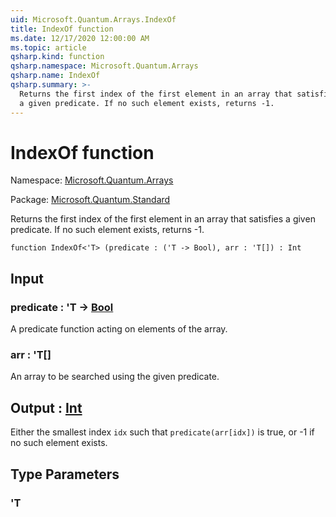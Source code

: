 ```yaml
---
uid: Microsoft.Quantum.Arrays.IndexOf
title: IndexOf function
ms.date: 12/17/2020 12:00:00 AM
ms.topic: article
qsharp.kind: function
qsharp.namespace: Microsoft.Quantum.Arrays
qsharp.name: IndexOf
qsharp.summary: >-
  Returns the first index of the first element in an array that satisfies
  a given predicate. If no such element exists, returns -1.
---
```


# IndexOf function

Namespace: [Microsoft.Quantum.Arrays](xref:Microsoft.Quantum.Arrays)

Package: [Microsoft.Quantum.Standard](https://nuget.org/packages/Microsoft.Quantum.Standard)


Returns the first index of the first element in an array that satisfiesa given predicate. If no such element exists, returns -1.

```qsharp
function IndexOf<'T> (predicate : ('T -> Bool), arr : 'T[]) : Int
```


## Input

### predicate : 'T -> [Bool](xref:microsoft.quantum.lang-ref.bool)

A predicate function acting on elements of the array.


### arr : 'T[]

An array to be searched using the given predicate.



## Output : [Int](xref:microsoft.quantum.lang-ref.int)

Either the smallest index `idx` such that `predicate(arr[idx])` is true,or -1 if no such element exists.

## Type Parameters

### 'T

